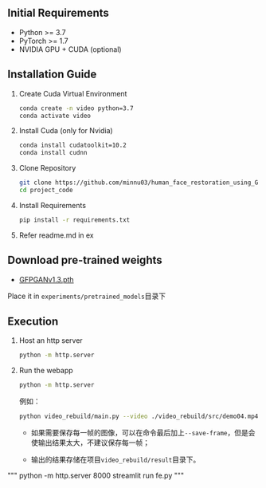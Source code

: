 ## Initial Requirements

- Python >= 3.7
- PyTorch >= 1.7
- NVIDIA GPU + CUDA (optional)

## Installation Guide


1. Create Cuda Virtual Environment
   ```bash
   conda create -n video python=3.7
   conda activate video
   ```

2. Install Cuda (only for Nvidia)

   ```bash
   conda install cudatoolkit=10.2
   conda install cudnn
   ```

3. Clone Repository

   ```bash
   git clone https://github.com/minnu03/human_face_restoration_using_GFPGAN.git
   cd project_code
   ```

4. Install Requirements

   ```bash
   pip install -r requirements.txt
   ```

5. Refer readme.md in ex
## Download pre-trained weights

- [GFPGANv1.3.pth](https://github.com/TencentARC/GFPGAN/releases/download/v1.3.0/GFPGANv1.3.pth)

Place it in `experiments/pretrained_models`目录下

## Execution

1. Host an http server

   ```bash
   python -m http.server
   ```
1. Run the webapp

   ```bash
   python -m http.server
   ```
   
   例如：

   ```bash
   python video_rebuild/main.py --video ./video_rebuild/src/demo04.mp4 --save-path ./video_rebuild/result/output.mp4
   ```

   - 如果需要保存每一帧的图像，可以在命令最后加上`--save-frame`，但是会使输出结果太大，不建议保存每一帧；

   - 输出的结果存储在项目`video_rebuild/result`目录下。


"""
 python -m http.server 8000
 streamlit run fe.py
"""

